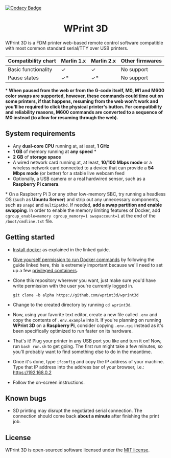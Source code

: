 [![Codacy Badge](https://app.codacy.com/project/badge/Grade/de0ec3d7753c4629bb0b23e12bfcf56c)](https://app.codacy.com/gh/wprint3d/wprint3d/dashboard?utm_source=gh&utm_medium=referral&utm_content=&utm_campaign=Badge_grade)

<h1 style="text-align: center;"> WPrint 3D </h1>

WPrint 3D is a FDM printer web-based remote control software compatible with most common standard serial/TTY over USB printers.

Compatibility chart | Marlin 1.x | Marlin 2.x | Other firmwares
------------------- | ---------- | ---------- | ---------------
Basic functionality | ✓          | ✓          | No support
Pause states        | ✓\*        | ✓\*        | No support

\* **When paused from the web or from the G-code itself, M0, M1 and M600 color swaps are supported, however, these commands could time out on some printers, if that happens, resuming from the web won't work and you'll be required to click the physical printer's button. For compatibility and reliability reasons, M600 commands are converted to a sequence of M0 instead (to allow for resuming through the web).**

## System requirements
- Any **dual-core CPU** running at, at least, **1 GHz**
- **1 GB** of memory running at **any speed** \*
- **2 GB** of **storage space**
- A wired network card running at, at least, **10/100 Mbps mode** or a wireless network card connected to a device that can provide a **54 Mbps mode** (or better) for a stable live webcam feed
- Optionally, a USB camera or a real hardwired sensor, such as a **Raspberry Pi camera**.

\* On a Raspberry Pi 3 or any other low-memory SBC, try running a headless OS (such as **Ubuntu Server**) and strip out any unnecessary components, such as `snapd` and `multipathd`. If needed, **add a swap partition and enable swapping**. In order to enable the memory limiting features of Docker, add `cgroup_enable=memory cgroup_memory=1 swapaccount=1` at the end of the `/boot/cmdline.txt` file.

## Getting started
- [Install docker](https://docs.docker.com/desktop/install/linux-install/) as explained in the linked guide.
- [Give yourself permission to run Docker commands](https://docs.docker.com/engine/install/linux-postinstall/) by following the guide linked here, this is extremely important because we'll need to set up a few [privileged containers](https://docs.docker.com/engine/reference/commandline/run/#-full-container-capabilities---privileged).
- Clone this repository wherever you want, just make sure you'd have write permission with the user you're currently logged in.

    `git clone -b alpha https://github.com/wprint3d/wprint3d`
- Change to the created directory by running `cd wprint3d`.
- Now, using your favorite text editor, create a new file called `.env` and copy the contents of `.env.example` into it. If you're planning on running **WPrint 3D** on a **Raspberry Pi**, consider copying `.env.rpi` instead as it's been specifically optimized to run faster on its hardware.
- That's it! Plug your printer in any USB port you like and turn it on! Now, run `bash run.sh` to get going. The first run might take a few minutes, so you'll probably want to find something else to do in the meantime.
- Once it's done, type `ifconfig` and copy the IP address of your machine. Type that IP address into the address bar of your browser, i.e.: https://192.168.0.2
- Follow the on-screen instructions.

## Known bugs
- SD printing may disrupt the negotiated serial connection. The connection should come back **about a minute** after finishing the print job.

<!-- 
## Contributing

Thank you for considering contributing to WPrint 3D! The contribution guide can be found in the [WPrint 3D documentation](#).

## Code of Conduct

In order to ensure that the Laravel community is welcoming to all, please review and abide by the [Code of Conduct](#).

## Security Vulnerabilities

If you discover a security vulnerability within WPrint 3D, please send an e-mail to ... via [example@example.com](mailto:example@example.com). All security vulnerabilities will be promptly addressed. -->

## License

WPrint 3D is open-sourced software licensed under the [MIT license](LICENSE).
